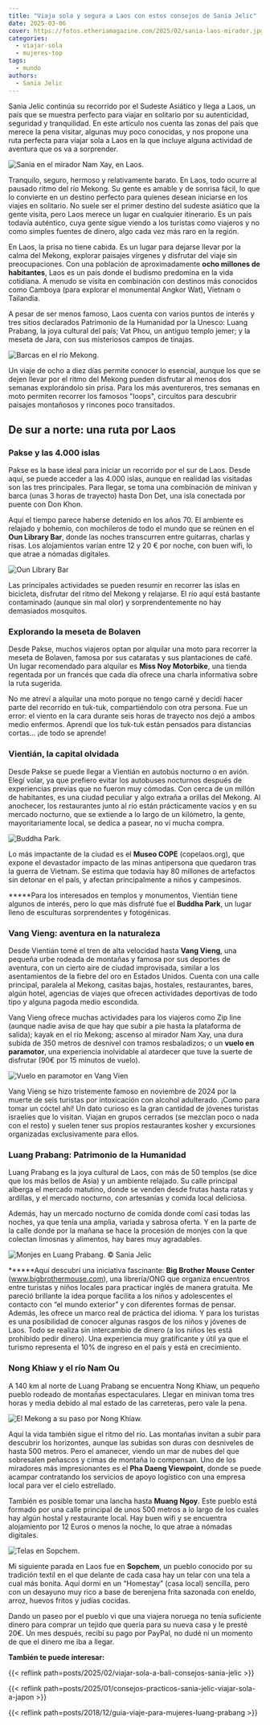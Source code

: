 ```yaml
---
title: "Viaja sola y segura a Laos con estos consejos de Sania Jelic"
date: 2025-03-06
cover: https://fotos.etheriamagazine.com/2025/02/sania-laos-mirador.jpg
categories: 
  - viajar-sola
  - mujeres-top
tags: 
  - mundo
authors: 
  - Sania Jelic
---
```


Sania Jelic continúa su recorrido por el Sudeste Asiático y llega a Laos, un país que se 
muestra perfecto para viajar en solitario por su autenticidad, seguridad y tranquilidad. 
En este artículo nos cuenta las zonas del país que merece la pena visitar, algunas muy 
poco conocidas, y nos propone una ruta perfecta para viajar sola a Laos en la que 
incluye alguna actividad de aventura que os va a sorprender. 

![Sania en el mirador Nam Xay, en Laos.](https://fotos.etheriamagazine.com/2025/02/sania-laos-mirador.jpg "Sania en el mirador Nam Xay, en Laos. © Sania Jelic")

Tranquilo, seguro, hermoso y relativamente barato. En Laos, todo ocurre al pausado ritmo 
del río Mekong. Su gente es amable y de sonrisa fácil, lo que lo convierte en un destino 
perfecto para quienes desean iniciarse en los viajes en solitario. No suele ser el 
primer destino del sudeste asiático que la gente visita, pero Laos merece un lugar en 
cualquier itinerario. Es un país todavía auténtico, cuya gente sigue viendo a los 
turistas como viajeros y no como simples fuentes de dinero, algo cada vez más raro en la 
región. 

En Laos, la prisa no tiene cabida. Es un lugar para dejarse llevar por la calma del 
Mekong, explorar paisajes vírgenes y disfrutar del viaje sin preocupaciones. Con una 
población de aproximadamente **ocho millones de habitantes**, Laos es un país donde el 
budismo predomina en la vida cotidiana. A menudo se visita en combinación con destinos 
más conocidos como Camboya (para explorar el monumental Angkor Wat), Vietnam o 
Tailandia. 

A pesar de ser menos famoso, Laos cuenta con varios puntos de interés y tres sitios 
declarados Patrimonio de la Humanidad por la Unesco: Luang Prabang, la joya cultural del 
país; Vat Phou, un antiguo templo jemer; y la meseta de Jara, con sus misteriosos campos 
de tinajas. 

![Barcas en el río Mekong.](https://fotos.etheriamagazine.com/2025/02/laos-sania-mekong-barcas.jpg "Barcas en el río Mekong. © Sania Jelic")

Un viaje de ocho a diez días permite conocer lo esencial, aunque los que se dejen llevar 
por el ritmo del Mekong pueden disfrutar al menos dos semanas explorándolo sin prisa. 
Para los más aventureros, tres semanas en moto permiten recorrer los famosos "loops", 
circuitos para descubrir paisajes montañosos y rincones poco transitados. 

## De sur a norte: una ruta por Laos

### Pakse y las 4.000 islas

Pakse es la base ideal para iniciar un recorrido por el sur de Laos. Desde aquí, se 
puede acceder a las 4.000 islas, aunque en realidad las visitadas son las tres 
principales. Para llegar, se toma una combinación de minivan y barca (unas 3 horas de 
trayecto) hasta Don Det, una isla conectada por puente con Don Khon. 

Aquí el tiempo parece haberse detenido en los años 70. El ambiente es relajado y 
bohemio, con mochileros de todo el mundo que se reúnen en el **Oun Library Bar**, donde 
las noches transcurren entre guitarras, charlas y risas. Los alojamientos varían entre 
12 y 20 € por noche, con buen wifi, lo que atrae a nómadas digitales. 

![Oun Library Bar](https://fotos.etheriamagazine.com/2025/02/laos-sania-don-det-library-bar.jpg "Oun Library Bar. © Sania Jelic")

Las principales actividades se pueden resumir en recorrer las islas en bicicleta, 
disfrutar del ritmo del Mekong y relajarse. El río aquí está bastante contaminado 
(aunque sin mal olor) y sorprendentemente no hay demasiados mosquitos. 

### Explorando la meseta de Bolaven

Desde Pakse, muchos viajeros optan por alquilar una moto para recorrer la meseta de 
Bolaven, famosa por sus cataratas y sus plantaciones de café. Un lugar recomendado para 
alquilar es **Miss Noy Motorbike**, una tienda regentada por un francés que cada día 
ofrece una charla informativa sobre la ruta sugerida. 

No me atreví a alquilar una moto porque no tengo carné y decidí hacer parte del 
recorrido en tuk-tuk, compartiéndolo con otra persona. Fue un error: el viento en la 
cara durante seis horas de trayecto nos dejó a ambos medio enfermos. Aprendí que los 
tuk-tuk están pensados para distancias cortas… ¡de todo se aprende! 

### Vientián, la capital olvidada

Desde Pakse se puede llegar a Vientián en autobús nocturno o en avión. Elegí volar, ya 
que prefiero evitar los autobuses nocturnos después de experiencias previas que no 
fueron muy cómodas. Con cerca de un millón de habitantes, es una ciudad peculiar y algo 
extraña a orillas del Mekong. Al anochecer, los restaurantes junto al río están 
prácticamente vacíos y en su mercado nocturno, que se extiende a lo largo de un 
kilómetro, la gente, mayoritariamente local, se dedica a pasear, no vi mucha compra. 

![Buddha Park.](https://fotos.etheriamagazine.com/2025/02/sania-laos-Buddha-Park.jpg "Buddha Park. © Sania Jelic")

Lo más impactante de la ciudad es el **Museo COPE** (copelaos.org), que expone el 
devastador impacto de las minas antipersona que quedaron tras la guerra de Vietnam. Se 
estima que todavía hay 80 millones de artefactos sin detonar en el país, y afectan 
principalmente a niños y campesinos. 

**\***Para los interesados en templos y monumentos, Vientián tiene algunos de interés, 
pero lo que más disfruté fue el **Buddha Park**, un lugar lleno de esculturas 
sorprendentes y fotogénicas. 

### Vang Vieng: aventura en la naturaleza

Desde Vientián tomé el tren de alta velocidad hasta **Vang Vieng**, una pequeña urbe 
rodeada de montañas y famosa por sus deportes de aventura, con un cierto aire de ciudad 
improvisada, similar a los asentamientos de la fiebre del oro en Estados Unidos. Cuenta 
con una calle principal, paralela al Mekong, casitas bajas, hostales, restaurantes, 
bares, algún hotel, agencias de viajes que ofrecen actividades deportivas de todo tipo y 
alguna pagoda medio escondida. 

Vang Vieng ofrece muchas actividades para los viajeros como Zip line (aunque nadie avisa 
de que hay que subir a pie hasta la plataforma de salida); kayak en el río Mekong; 
ascenso al mirador Nam Xay, una dura subida de 350 metros de desnivel con tramos 
resbaladizos; o un **vuelo en paramotor**, una experiencia inolvidable al atardecer que 
tuve la suerte de disfrutar (90€ por 15 minutos de vuelo). 

![Vuelo en paramotor en Vang Vien](https://fotos.etheriamagazine.com/2025/02/laos-sania-vuelo-paramotor-vang-vien.jpg "Vuelo en paramotor en Vang Vieng. © Sania Jelic")

Vang Vieng se hizo tristemente famoso en noviembre de 2024 por la muerte de seis 
turistas por intoxicación con alcohol adulterado. ¡Como para tomar un cóctel ahí! Un 
dato curioso es la gran cantidad de jóvenes turistas israelíes que lo visitan. Viajan en 
grupos cerrados (se mezclan poco o nada con el resto) y suelen tener sus propios 
restaurantes kosher y excursiones organizadas exclusivamente para ellos. 

### Luang Prabang: Patrimonio de la Humanidad

Luang Prabang es la joya cultural de Laos, con más de 50 templos (se dice que los más 
bellos de Asia) y un ambiente relajado. Su calle principal alberga el mercado matutino, 
donde se venden desde frutas hasta ratas y ardillas, y el mercado nocturno, con 
artesanías y comida local deliciosa. 

Además, hay un mercado nocturno de comida donde comí casi todas las noches, ya que tenía 
una amplia, variada y sabrosa oferta. Y en la parte de la calle donde por la mañana se 
hace la procesión de monjes con la que colectan limosnas y alimentos, hay bares muy 
agradables. 

![](https://fotos.etheriamagazine.com/2025/02/laos-sania-luang-prabang-monjes.jpg "Monjes en Luang Prabang. © Sania Jelic")

**\*\***Aquí descubrí una iniciativa fascinante: **Big Brother Mouse Center** 
(www.bigbrothermouse.com), una librería/ONG que organiza encuentros entre turistas y 
niños locales para practicar inglés de manera gratuita. Me pareció brillante la idea 
porque facilita a los niños y adolescentes el contacto con “el mundo exterior” y con 
diferentes formas de pensar. Además, les ofrece un marco real de práctica del idioma. Y 
para los turistas es una posibilidad de conocer algunas rasgos de los niños y jóvenes de 
Laos. Todo se realiza sin intercambio de dinero (a los niños les está prohibido pedir 
dinero). Una experiencia muy gratificante y útil ya que el turismo representa el 10% de 
ingreso en el país y está en crecimiento. 

### Nong Khiaw y el río Nam Ou

A 140 km al norte de Luang Prabang se encuentra Nong Khiaw, un pequeño pueblo rodeado de 
montañas espectaculares. Llegar en minivan toma tres horas y media debido al mal estado 
de las carreteras, pero vale la pena. 

![El Mekong a su paso por Nong Khiaw.](https://fotos.etheriamagazine.com/2025/02/laos-sania-Nong-Khiaw.jpg "El Mekong a su paso por Nong Khiaw. © Sania Jelic")

Aquí la vida también sigue el ritmo del río. Las montañas invitan a subir para descubrir 
los horizontes, aunque las subidas son duras con desniveles de hasta 500 metros. Pero el 
amanecer, viendo un mar de nubes del que sobresalen peñascos y cimas de montaña lo 
compensan. Uno de los miradores más impresionantes es el **Pha Daeng Viewpoint**, donde 
se puede acampar contratando los servicios de apoyo logístico con una empresa local para 
ver el cielo estrellado. 

También es posible tomar una lancha hasta **Muang Ngoy**. Este pueblo está formado por 
una calle principal de unos 500 metros a lo largo de los cuales hay algún hostal y 
restaurante local. Hay buen wifi y se encuentra alojamiento por 12 Euros o menos la 
noche, lo que atrae a nómadas digitales. 

![Telas en Sopchem.](https://fotos.etheriamagazine.com/2025/02/laos-sania-telares-Sopchem.jpg "Telas en Sopchem. © Sania Jelic")

Mi siguiente parada en Laos fue en **Sopchem**, un pueblo conocido por su tradición 
textil en el que delante de cada casa hay un telar con una tela a cual más bonita. Aquí 
dormí en un “Homestay” (casa local) sencilla, pero con un desayuno muy rico a base de 
berenjena frita sazonada con eneldo, arroz, huevos fritos y judías cocidas. 

Dando un paseo por el pueblo vi que una viajera noruega no tenía suficiente dinero para 
comprar un tejido que quería para su nueva casa y le presté 20€. Un mes después, recibí 
su pago por PayPal, no dudé ni un momento de que el dinero me iba a llegar. 

**También te puede interesar:** 

{{< reflink path=posts/2025/02/viajar-sola-a-bali-consejos-sania-jelic >}} 

{{< reflink path=posts/2025/01/consejos-practicos-sania-jelic-viajar-sola-a-japon >}} 

{{< reflink path=posts/2018/12/guia-viaje-para-mujeres-luang-prabang >}}
